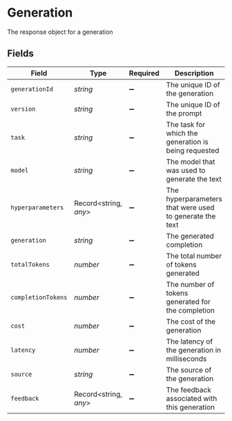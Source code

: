 # Generation

The response object for a generation


## Fields

| Field                                                   | Type                                                    | Required                                                | Description                                             |
| ------------------------------------------------------- | ------------------------------------------------------- | ------------------------------------------------------- | ------------------------------------------------------- |
| `generationId`                                          | *string*                                                | :heavy_minus_sign:                                      | The unique ID of the generation                         |
| `version`                                               | *string*                                                | :heavy_minus_sign:                                      | The unique ID of the prompt                             |
| `task`                                                  | *string*                                                | :heavy_minus_sign:                                      | The task for which the generation is being requested    |
| `model`                                                 | *string*                                                | :heavy_minus_sign:                                      | The model that was used to generate the text            |
| `hyperparameters`                                       | Record<string, *any*>                                   | :heavy_minus_sign:                                      | The hyperparameters that were used to generate the text |
| `generation`                                            | *string*                                                | :heavy_minus_sign:                                      | The generated completion                                |
| `totalTokens`                                           | *number*                                                | :heavy_minus_sign:                                      | The total number of tokens generated                    |
| `completionTokens`                                      | *number*                                                | :heavy_minus_sign:                                      | The number of tokens generated for the completion       |
| `cost`                                                  | *number*                                                | :heavy_minus_sign:                                      | The cost of the generation                              |
| `latency`                                               | *number*                                                | :heavy_minus_sign:                                      | The latency of the generation in milliseconds           |
| `source`                                                | *string*                                                | :heavy_minus_sign:                                      | The source of the generation                            |
| `feedback`                                              | Record<string, *any*>                                   | :heavy_minus_sign:                                      | The feedback associated with this generation            |